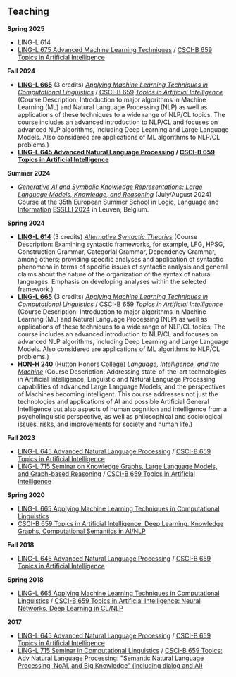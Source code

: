 ## Teaching


**Spring 2025**

- LING-L 614 
- [LING-L 675 Advanced Machine Learning Techniques](/l675/) / [CSCI-B 659 Topics in Artificial Intelligence](/l675/)


**Fall 2024**

- **[LING-L 665](/l665/)** (3 credits) *[Applying Machine Learning Techniques in Computational Linguistics](/l665/)* / [CSCI-B 659](/l665/) *[Topics in Artificial Intelligence](/l665/)* (Course Description: Introduction to major algorithms in Machine Learning (ML) and Natural Language Processing (NLP) as well as applications of these techniques to a wide range of NLP/CL topics. The course includes an advanced introduction to NLP/CL and focuses on advanced NLP algorithms, including Deep Learning and Large Language Models. Also considered are applications of ML algorithms to NLP/CL problems.)
- **[LING-L 645 Advanced Natural Language Processing](/l645/) / [CSCI-B 659 Topics in Artificial Intelligence](/l645/)**


**Summer 2024**

- *[Generative AI and Symbolic Knowledge Representations: Large Language Models, Knowledge, and Reasoning](https://damir.cavar.me/ESSLLI24_LLM_KG.github.io/)* (July/August 2024) Course at the [35th European Summer School in Logic, Language and Information](https://2024.esslli.eu/) [ESSLLI 2024](https://2024.esslli.eu/) in Leuven, Belgium.


**Spring 2024**

- **[LING-L 614](/l614/)** (3 credits) *[Alternative Syntactic Theories](/l614/)* (Course Description: Examining syntactic frameworks, for example, LFG, HPSG, Construction Grammar, Categorial Grammar, Dependency Grammar, among others; providing specific analyses and application of syntactic phenomena in terms of specific issues of syntactic analysis and general claims about the nature of the organization of the syntax of natural languages. Emphasis on developing analyses within the selected framework.)
- **[LING-L 665](/l665/)** (3 credits) *[Applying Machine Learning Techniques in Computational Linguistics](/l665/)* / [CSCI-B 659](/l665/) *[Topics in Artificial Intelligence](/l665/)* (Course Description: Introduction to major algorithms in Machine Learning (ML) and Natural Language Processing (NLP) as well as applications of these techniques to a wide range of NLP/CL topics. The course includes an advanced introduction to NLP/CL and focuses on advanced NLP algorithms, including Deep Learning and Large Language Models. Also considered are applications of ML algorithms to NLP/CL problems.)
- **[HON-H 240](/h240/)** ([Hutton Honors College](https://hutton.indiana.edu/index.html)) *[Language, Intelligence, and the Machine](/h240/)* (Course Description: Addressing state-of-the-art technologies in Artificial Intelligence, Linguistic and Natural Language Processing capabilities of advanced Large Language Models, and the perspectives of Machines becoming intelligent. This course addresses not just the technologies and applications of AI and possible Artificial General Intelligence but also aspects of human cognition and intelligence from a psycholinguistic perspective, as well as philosophical and sociological issues, risks, and improvements for society and human life.)


**Fall 2023**
- [LING-L 645 Advanced Natural Language Processing](/l645/) / [CSCI-B 659 Topics in Artificial Intelligence](/l645/)
- [LING-L 715 Seminar on Knowledge Graphs, Large Language Models, and Graph-based Reasoning](/l715-23/) / [CSCI-B 659 Topics in Artificial Intelligence](/l715-23/)


**Spring 2020**
- [LING-L 665 Applying Machine Learning Techniques in Computational Linguistics](/l665/)
- [CSCI-B 659 Topics in Artificial Intelligence: Deep Learning, Knowledge Graphs, Computational Semantics in AI/NLP](/l665/)

**Fall 2018**
- [LING-L 645 Advanced Natural Language Processing](/l645f18/) / [CSCI-B 659 Topics in Artificial Intelligence]()

**Spring 2018**
- [LING-L 665 Applying Machine Learning Techniques in Computational Linguistics](/l665/) / [CSCI-B 659 Topics in Artificial Intelligence: Neural Networks, Deep Learning in CL/NLP](/l665/)

**2017**
- [LING-L 645 Advanced Natural Language Processing](/l645/) / [CSCI-B 659 Topics in Artificial Intelligence](/l645/)
- [LING-L 715 Seminar in Computational Linguistics](/l715/) / [CSCI-B 659 Topics: Adv Natural Language Processing: "Semantic Natural Language Processing, NoAI, and Big Knowledge" (including dialog and AI)](/l715/)
